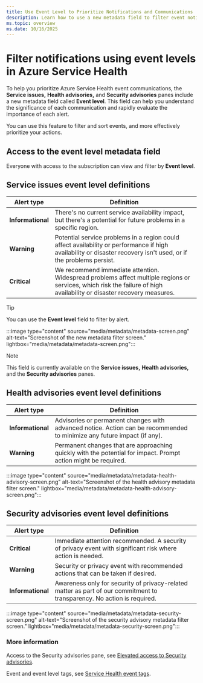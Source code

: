 ```yaml
---
title: Use Event Level to Prioritize Notifications and Communications
description: Learn how to use a new metadata field to filter event notifications in Azure Service Health.
ms.topic: overview
ms.date: 10/16/2025
---
```


# Filter notifications using event levels in Azure Service Health

To help you prioritize Azure Service Health event communications, the **Service issues,** **Health advisories,** and **Security advisories** panes include a new metadata field called **Event level**. This field can help you understand the significance of each communication and rapidly evaluate the importance of each alert.

You can use this feature to filter and sort events, and more effectively prioritize your actions.

## Access to the event level metadata field
Everyone with access to the subscription can view and filter by **Event level**.

## Service issues event level definitions

|Alert type|Definition|
|-----|-----|
|**Informational**|There's no current service availability impact, but there's a potential for future problems in a specific region.|
|**Warning**|Potential service problems in a region could affect availability or performance if high availability or disaster recovery isn't used, or if the problems persist.|
|**Critical**|We recommend immediate attention. Widespread problems affect multiple regions or services, which risk the failure of high availability or disaster recovery measures.|

> [!TIP]
> You can use the **Event level** field to filter by alert.

:::image type="content" source="media/metadata/metadata-screen.png" alt-text="Screenshot of the new metadata filter screen." lightbox="media/metadata/metadata-screen.png":::


> [!NOTE]
> This field is currently available on the **Service issues,** **Health advisories,** and the **Security advisories** panes.

## Health advisories event level definitions


|Alert type|Definition|
|-----|-----|
|**Informational**|Advisories or permanent changes with advanced notice. Action can be recommended to minimize any future impact (if any).|
|**Warning**|Permanent changes that are approaching quickly with the potential for impact. Prompt action might be required.|


:::image type="content" source="media/metadata/metadata-health-advisory-screen.png" alt-text="Screenshot of the health advisory metadata filter screen." lightbox="media/metadata/metadata-health-advisory-screen.png":::

## Security advisories event level definitions

|Alert type|Definition|
|-----|-----|
|**Critical**|Immediate attention recommended. A security of privacy event with significant risk where action is needed.|
|**Warning**|Security or privacy event with recommended actions that can be taken if desired.|
|**Informational**| Awareness only for security of privacy-related matter as part of our commitment to transparency. No action is required.|

:::image type="content" source="media/metadata/metadata-security-screen.png" alt-text="Screenshot of the security advisory metadata filter screen." lightbox="media/metadata/metadata-security-screen.png":::


### More information
Access to the Security advisories pane, see [Elevated access to Security advisories](security-advisories-elevated-access.md).

Event and event level tags, see [Service Health event tags](service-health-event-tags.md).
